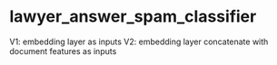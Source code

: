 # lawyer_answer_spam_classifier
V1: embedding layer as inputs 
V2: embedding layer concatenate with  document features as inputs
